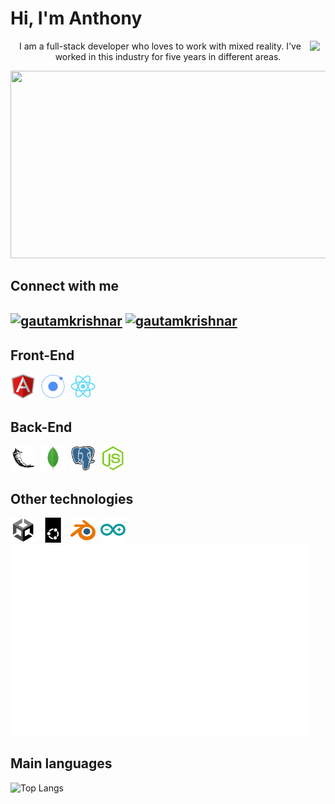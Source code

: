 <!DOCTYPE html>
<html>
<head>
  <meta charset="UTF-8" />
      <meta http-equiv="X-UA-Compatible" content="IE=edge" />
      <meta name="viewport" content="width=device-width, initial-scale=1.0" />
    <link rel="stylesheet" type="text/css" href="styles/styles.css" /> 
    <title>Link CSS to HTML</title>
  </head>

  <body>

  <div align="center">
    <h1 align="left">Hi, I'm Anthony</h1>
    <img align="right" src="https://media.giphy.com/media/xT9IgIRD08lu3XX5D2/giphy.gif" width="5%"></a>
  </div>
  <div align="center">
    <p>
    I am a full-stack developer who loves to work with mixed reality.
    I've worked in this industry for five years in different areas.
    </p>
  </div>

  <div align="center">
    <img src="https://media.giphy.com/media/4TyNiRPbqRO9V98bpC/giphy.gif" width="600" height="300"/>
  </div>

  <h2>Connect with me<h2>
  <div id="badges">
    <a href="www.linkedin.com/in/nythocampos" target="blank"><img align="center" src="https://raw.githubusercontent.com/rahuldkjain/github-profile-readme-generator/master/src/images/icons/Social/linked-in-alt.svg" alt="gautamkrishnar" height="30" width="40" /></a>  
    <a href="https://instagram.com/nytho86?utm_source=qr&igshid=MzNlNGNkZWQ4Mg==" target="blank"><img align="center" src="https://raw.githubusercontent.com/rahuldkjain/github-profile-readme-generator/master/src/images/icons/Social/instagram.svg" alt="gautamkrishnar" height="30" width="40" /></a>
  </div>

<h2>Front-End</h2>

<div align="left">
<img src="https://github.com/devicons/devicon/blob/master/icons/angularjs/angularjs-original.svg" title="Angular" alt="Angular" width="40" height="40"/>&nbsp;
<img src="https://github.com/devicons/devicon/blob/master/icons/ionic/ionic-original.svg" title="Ionic" alt="Ionic" width="40" height="40"/>&nbsp;
<img src="https://github.com/devicons/devicon/blob/master/icons/react/react-original.svg" title="React" alt="React" width="40" height="40"/>&nbsp;
</div>

<h2>Back-End</h2>

<div align="left">
<img src="https://github.com/devicons/devicon/blob/master/icons/flask/flask-original.svg" title="Flask" alt="Flask" width="40" height="40"/>&nbsp;
<img src="https://github.com/devicons/devicon/blob/master/icons/mongodb/mongodb-original.svg" title="MongoDB" alt="MongoDB" width="40" height="40"/>&nbsp;
<img src="https://github.com/devicons/devicon/blob/master/icons/postgresql/postgresql-original.svg" title="PostgreSql" alt="PostgreSql" width="40" height="40"/>&nbsp;
<img src="https://github.com/devicons/devicon/blob/master/icons/nodejs/nodejs-original.svg" title="Nodejs" alt="Nodejs" width="40" height="40"/>&nbsp;
</div>
<h2>Other technologies</h2>
<div align="left">
<img src="https://github.com/devicons/devicon/blob/master/icons/unity/unity-original.svg" title="Unity" alt="Unity" width="40" height="40"/>&nbsp;
<img src="https://github.com/devicons/devicon/blob/master/icons/ubuntu/ubuntu-plain.svg" title="Ubuntu" alt="Ubuntu" width="40" height="40"/>&nbsp;
<img src="https://github.com/devicons/devicon/blob/master/icons/blender/blender-original.svg" title="Blender" alt="Blender" width="40" height="40"/>&nbsp;
<img src="https://github.com/devicons/devicon/blob/master/icons/arduino/arduino-original.svg" title="Arduino" alt="Arduino" width="40" height="40"/>&nbsp;
<img src="https://github.com/lowlighter/metrics/blob/examples/metrics.terminal.svg" title="Arduino" alt="Arduino" width="480" height="306"/>&nbsp;
</div>

<h2>Main languages</h2>

![Top Langs](https://github-readme-stats.vercel.app/api/top-langs/?username=nythocampos&hide_progress=true)

  </body>
</html>
<!--

<!--START_SECTION:waka-->

<!--END_SECTION:waka-->
